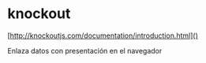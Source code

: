 # knockout

[http://knockoutjs.com/documentation/introduction.html]()

Enlaza datos con presentación en el navegador
